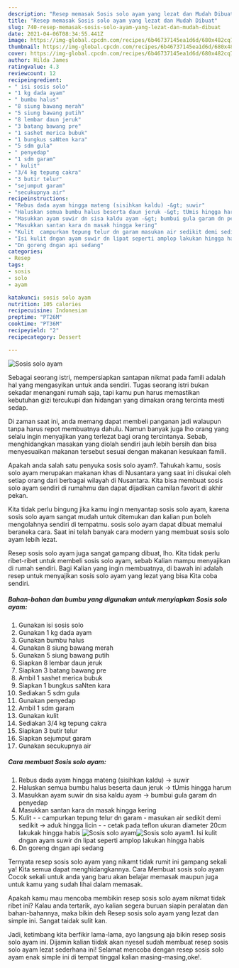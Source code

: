 ```yaml
---
description: "Resep memasak Sosis solo ayam yang lezat dan Mudah Dibuat"
title: "Resep memasak Sosis solo ayam yang lezat dan Mudah Dibuat"
slug: 740-resep-memasak-sosis-solo-ayam-yang-lezat-dan-mudah-dibuat
date: 2021-04-06T08:34:55.441Z
image: https://img-global.cpcdn.com/recipes/6b46737145ea1d6d/680x482cq70/sosis-solo-ayam-foto-resep-utama.jpg
thumbnail: https://img-global.cpcdn.com/recipes/6b46737145ea1d6d/680x482cq70/sosis-solo-ayam-foto-resep-utama.jpg
cover: https://img-global.cpcdn.com/recipes/6b46737145ea1d6d/680x482cq70/sosis-solo-ayam-foto-resep-utama.jpg
author: Hilda James
ratingvalue: 4.3
reviewcount: 12
recipeingredient:
- " isi sosis solo"
- "1 kg dada ayam"
- " bumbu halus"
- "8 siung bawang merah"
- "5 siung bawang putih"
- "8 lembar daun jeruk"
- "3 batang bawang pre"
- "1 sashet merica bubuk"
- "1 bungkus saNten kara"
- "5 sdm gula"
- " penyedap"
- "1 sdm garam"
- " kulit"
- "3/4 kg tepung cakra"
- "3 butir telur"
- "sejumput garam"
- "secukupnya air"
recipeinstructions:
- "Rebus dada ayam hingga mateng (sisihkan kaldu) -&gt; suwir"
- "Haluskan semua bumbu halus beserta daun jeruk -&gt; tUmis hingga harum"
- "Masukkan ayam suwir dn sisa kaldu ayam -&gt; bumbui gula garam dn penyedap"
- "Masukkan santan kara dn masak hingga kering"
- "Kulit  campurkan tepung telur dn garam masukan air sedikit demi sedikit -&gt; aduk hingga licin  cetak pada teflon ukuran diameter 20cm lakukak hingga habis"
- "Isi kulit dngan ayam suwir dn lipat seperti amplop lakukan hingga habis"
- "Dn goreng dngan api sedang"
categories:
- Resep
tags:
- sosis
- solo
- ayam

katakunci: sosis solo ayam 
nutrition: 105 calories
recipecuisine: Indonesian
preptime: "PT26M"
cooktime: "PT36M"
recipeyield: "2"
recipecategory: Dessert

---
```



![Sosis solo ayam](https://img-global.cpcdn.com/recipes/6b46737145ea1d6d/680x482cq70/sosis-solo-ayam-foto-resep-utama.jpg)

Sebagai seorang istri, mempersiapkan santapan nikmat pada famili adalah hal yang mengasyikan untuk anda sendiri. Tugas seorang istri bukan sekadar menangani rumah saja, tapi kamu pun harus memastikan kebutuhan gizi tercukupi dan hidangan yang dimakan orang tercinta mesti sedap.

Di zaman  saat ini, anda memang dapat membeli panganan jadi walaupun tanpa harus repot membuatnya dahulu. Namun banyak juga lho orang yang selalu ingin menyajikan yang terlezat bagi orang tercintanya. Sebab, menghidangkan masakan yang diolah sendiri jauh lebih bersih dan bisa menyesuaikan makanan tersebut sesuai dengan makanan kesukaan famili. 



Apakah anda salah satu penyuka sosis solo ayam?. Tahukah kamu, sosis solo ayam merupakan makanan khas di Nusantara yang saat ini disukai oleh setiap orang dari berbagai wilayah di Nusantara. Kita bisa membuat sosis solo ayam sendiri di rumahmu dan dapat dijadikan camilan favorit di akhir pekan.

Kita tidak perlu bingung jika kamu ingin menyantap sosis solo ayam, karena sosis solo ayam sangat mudah untuk ditemukan dan kalian pun boleh mengolahnya sendiri di tempatmu. sosis solo ayam dapat dibuat memalui beraneka cara. Saat ini telah banyak cara modern yang membuat sosis solo ayam lebih lezat.

Resep sosis solo ayam juga sangat gampang dibuat, lho. Kita tidak perlu ribet-ribet untuk membeli sosis solo ayam, sebab Kalian mampu menyajikan di rumah sendiri. Bagi Kalian yang ingin membuatnya, di bawah ini adalah resep untuk menyajikan sosis solo ayam yang lezat yang bisa Kita coba sendiri.

<!--inarticleads1-->

##### Bahan-bahan dan bumbu yang digunakan untuk menyiapkan Sosis solo ayam:

1. Gunakan  isi sosis solo
1. Gunakan 1 kg dada ayam
1. Gunakan  bumbu halus
1. Gunakan 8 siung bawang merah
1. Gunakan 5 siung bawang putih
1. Siapkan 8 lembar daun jeruk
1. Siapkan 3 batang bawang pre
1. Ambil 1 sashet merica bubuk
1. Siapkan 1 bungkus saNten kara
1. Sediakan 5 sdm gula
1. Gunakan  penyedap
1. Ambil 1 sdm garam
1. Gunakan  kulit
1. Sediakan 3/4 kg tepung cakra
1. Siapkan 3 butir telur
1. Siapkan sejumput garam
1. Gunakan secukupnya air




<!--inarticleads2-->

##### Cara membuat Sosis solo ayam:

1. Rebus dada ayam hingga mateng (sisihkan kaldu) -&gt; suwir
1. Haluskan semua bumbu halus beserta daun jeruk -&gt; tUmis hingga harum
1. Masukkan ayam suwir dn sisa kaldu ayam -&gt; bumbui gula garam dn penyedap
1. Masukkan santan kara dn masak hingga kering
1. Kulit -  - campurkan tepung telur dn garam - masukan air sedikit demi sedikit -&gt; aduk hingga licin -  - cetak pada teflon ukuran diameter 20cm lakukak hingga habis
<img src="//assets-global.cpcdn.com/assets/icons/button_play-2c75c40dde080a61004c1f40b05d8f140eaff45d7e9e6481dc71c63d2e7c4909.png" alt="Sosis solo ayam"><img src="//assets-global.cpcdn.com/assets/icons/button_play-2c75c40dde080a61004c1f40b05d8f140eaff45d7e9e6481dc71c63d2e7c4909.png" alt="Sosis solo ayam">1. Isi kulit dngan ayam suwir dn lipat seperti amplop lakukan hingga habis
1. Dn goreng dngan api sedang




Ternyata resep sosis solo ayam yang nikamt tidak rumit ini gampang sekali ya! Kita semua dapat menghidangkannya. Cara Membuat sosis solo ayam Cocok sekali untuk anda yang baru akan belajar memasak maupun juga untuk kamu yang sudah lihai dalam memasak.

Apakah kamu mau mencoba membikin resep sosis solo ayam nikmat tidak ribet ini? Kalau anda tertarik, ayo kalian segera buruan siapin peralatan dan bahan-bahannya, maka bikin deh Resep sosis solo ayam yang lezat dan simple ini. Sangat taidak sulit kan. 

Jadi, ketimbang kita berfikir lama-lama, ayo langsung aja bikin resep sosis solo ayam ini. Dijamin kalian tiidak akan nyesel sudah membuat resep sosis solo ayam lezat sederhana ini! Selamat mencoba dengan resep sosis solo ayam enak simple ini di tempat tinggal kalian masing-masing,oke!.


